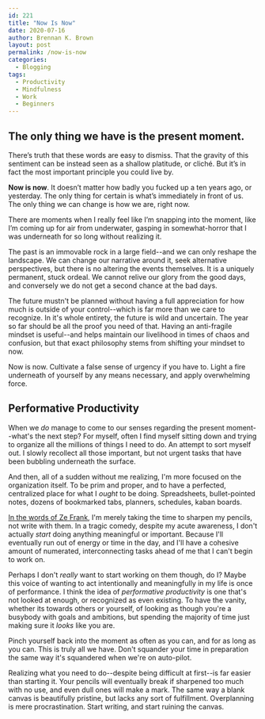 ```yaml
---
id: 221
title: "Now Is Now"
date: 2020-07-16
author: Brennan K. Brown
layout: post
permalink: /now-is-now
categories:
  - Blogging
tags:
  - Productivity
  - Mindfulness
  - Work
  - Beginners
---
```


## The only thing we have is the present moment. 

There’s truth that these words are easy to dismiss. That the gravity of this sentiment can be instead seen as a shallow platitude, or cliché. But it’s in fact the most important principle you could live by.

**Now is now**. It doesn’t matter how badly you fucked up a ten years ago, or yesterday. The only thing for certain is what’s immediately in front of us. The only thing we can change is how we are, right now.

There are moments when I really feel like I’m snapping into the moment, like I’m coming up for air from underwater, gasping in somewhat-horror that I was underneath for so long without realizing it.

The past is an immovable rock in a large field--and we can only reshape the landscape. We can change our narrative around it, seek alternative perspectives, but there is no altering the events themselves. It is a uniquely permanent, stuck ordeal. We cannot relive our glory from the good days, and conversely we do not get a second chance at the bad days. 

The future mustn't be planned without having a full appreciation for how much is outside of your control--which is far more than we care to recognize. In it's whole entirety, the future is wild and uncertain. The year so far should be all the proof you need of that. Having an anti-fragile mindset is useful--and helps maintain our livelihood in times of chaos and confusion, but that exact philosophy stems from shifting your mindset to now.

<!--more-->

Now is now. Cultivate a false sense of urgency if you have to. Light a fire underneath of yourself by any means necessary, and apply overwhelming force.

## Performative Productivity 

When we *do* manage to come to our senses regarding the present moment--what's the next step? For myself, often I find myself sitting down and trying to organize all the millions of things I need to do. An attempt to sort myself out. I slowly recollect all those important, but not urgent tasks that have been bubbling underneath the surface.

And then, all of a sudden without me realizing, I'm more focused on the organization itself. To be prim and proper, and to have a perfected, centralized place for what I *ought* to be doing. Spreadsheets, bullet-pointed notes, dozens of bookmarked tabs, planners, schedules, kaban boards.

[In the words of Ze Frank](https://www.youtube.com/watch?v=RYlCVwxoL_g), I'm merely taking the time to sharpen my pencils, not write with them. In a tragic comedy, despite my acute awareness, I don't actually *start* doing anything meaningful or important. Because I'll eventually run out of energy or time in the day, and I'll have a cohesive amount of numerated, interconnecting tasks ahead of me that I can't begin to work on.

Perhaps I don't *really* want to start working on them though, do I? Maybe this voice of wanting to act intentionally and meaningfully in my life is once of performance. I think the idea of *performative productivity* is one that's not looked at enough, or recognized as even existing. To have the vanity, whether its towards others or yourself, of looking as though you're a busybody with goals and ambitions, but spending the majority of time just making sure it *looks* like you are.

Pinch yourself back into the moment as often as you can, and for as long as you can. This is truly all we have. Don't squander your time in preparation the same way it's squandered when we're on auto-pilot.

Realizing what you need to do--despite being difficult at first--is far easier than starting it. Your pencils will eventually break if sharpened too much with no use, and even dull ones will make a mark. The same way a blank canvas is beautifully pristine, but lacks any sort of fulfillment. Overplanning is mere procrastination. Start writing, and start ruining the canvas.
